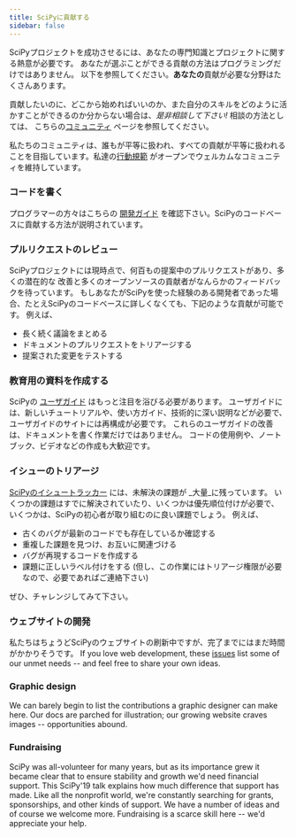 ```yaml
---
title: SciPyに貢献する
sidebar: false
---
```


SciPyプロジェクトを成功させるには、あなたの専門知識とプロジェクトに関する熱意が必要です。
あなたが選ぶことができる貢献の方法はプログラミングだけではありません。
以下を参照してください。**あなたの**貢献が必要な分野はたくさんあります。

貢献したいのに、どこから始めればいいのか、また自分のスキルをどのように活かすことができるのか分からない場合は、_是非相談して下さい!_
相談の方法としては、 こちらの[コミュニティ](/community) ページを参照してください。

私たちのコミュニティは、誰もが平等に扱われ、すべての貢献が平等に扱われることを目指しています。私達の[行動規範](https://docs.scipy.org/doc/scipy/dev/conduct/code_of_conduct.html)
がオープンでウェルカムなコミュニティを維持しています。

### コードを書く

プログラマーの方々はこちらの
[開発ガイド](https://scipy.github.io/devdocs/dev/contributor/development_workflow.html#development-workflow)
を確認下さい。SciPyのコードベースに貢献する方法が説明されています。

### プルリクエストのレビュー

SciPyプロジェクトには現時点で、何百もの提案中のプルリクエストがあり、多くの潜在的な
改善と多くのオープンソースの貢献者がなんらかのフィードバックを待っています。 もしあなたがSciPyを使った経験のある開発者であった場合、たとえSciPyのコードベースに詳しくなくても、下記のような貢献が可能です。 例えば、

- 長く続く議論をまとめる
- ドキュメントのプルリクエストをトリアージする
- 提案された変更をテストする

### 教育用の資料を作成する

SciPyの [ユーザガイド](https://docs.scipy.org/doc/scipy/tutorial/index.html)
はもっと注目を浴びる必要があります。
ユーザガイドには、新しいチュートリアルや、使い方ガイド、技術的に深い説明などが必要で、
ユーザガイドのサイトには再構成が必要です。 これらのユーザガイドの改善は、ドキュメントを書く作業だけではありません。 コードの使用例や、ノートブック、ビデオなどの作成も大歓迎です。

### イシューのトリアージ

[SciPyのイシュートラッカー](https://github.com/scipy/scipy/issues) には、未解決の課題が _大量_に残っています。 いくつかの課題はすでに解決されていたり、いくつかは優先順位付けが必要で、
いくつかは、SciPyの初心者が取り組むのに良い課題でしょう。 例えば、

- 古くのバグが最新のコードでも存在しているか確認する
- 重複した課題を見つけ、お互いに関連づける
- バグが再現するコードを作成する
- 課題に正しいラベル付けをする (但し、この作業にはトリアージ権限が必要なので、必要であればご連絡下さい)

ぜひ、チャレンジしてみて下さい。

### ウェブサイトの開発

私たちはちょうどSciPyのウェブサイトの刷新中ですが、完了までにはまだ時間がかかりそうです。 If you love web
development, these
[issues](https://github.com/scipy/scipy.org/issues)
list some of our unmet needs -- and feel free to share your own ideas.

### Graphic design

We can barely begin to list the contributions a graphic designer can make here.
Our docs are parched for illustration; our growing website craves images --
opportunities abound.

### Fundraising

SciPy was all-volunteer for many years, but as its importance grew it became
clear that to ensure stability and growth we'd need financial support. This
SciPy'19 talk explains how much
difference that support has made. Like all the nonprofit world, we're
constantly searching for grants, sponsorships, and other kinds of support. We
have a number of ideas and of course we welcome more. Fundraising is a scarce
skill here -- we'd appreciate your help.
